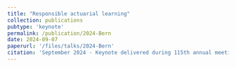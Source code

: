 ```yaml
---
title: "Responsible actuarial learning"
collection: publications
pubtype: 'keynote'
permalink: /publication/2024-Bern
date: 2024-09-07 
paperurl: '/files/talks/2024-Bern'
citation: 'September 2024 - Keynote delivered during 115th annual meeting of the Swiss Actuarial Association in Bern.'
---
```

